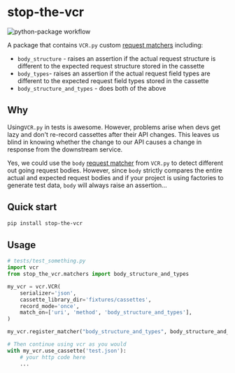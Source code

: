 # stop-the-vcr

![python-package workflow](https://github.com/corno93/stop-the-vcr/actions/workflows/python-package.yml/badge.svg)


A package that contains `VCR.py` custom [request matchers](https://vcrpy.readthedocs.io/en/latest/advanced.html#register-your-own-request-matcher) including:

- `body_structure` - raises an assertion if the actual request structure is different to the expected request structure stored in the cassette
- `body_types`- raises an assertion if the actual request field types are different to the expected request field types stored in the cassette
- `body_structure_and_types` - does both of the above

## Why
Using`VCR.py` in tests is awesome. However, problems arise when devs get lazy and don't
re-record cassettes after their API changes. This leaves us blind in knowing whether
the change to our API causes a change in response from the downstream service.

Yes, we could use the `body` [request matcher](https://vcrpy.readthedocs.io/en/latest/configuration.html#request-matching)
from `VCR.py` to detect different out going request bodies. However, since `body` strictly compares the entire actual and expected
request bodies and if your project is using factories to generate test data, `body` will always raise an assertion...



## Quick start

```bash
pip install stop-the-vcr
````

## Usage

```python
# tests/test_something.py
import vcr
from stop_the_vcr.matchers import body_structure_and_types

my_vcr = vcr.VCR(
    serializer='json',
    cassette_library_dir='fixtures/cassettes',
    record_mode='once',
    match_on=['uri', 'method', 'body_structure_and_types'],
)

my_vcr.register_matcher("body_structure_and_types", body_structure_and_types)

# Then continue using vcr as you would
with my_vcr.use_cassette('test.json'):
    # your http code here
    ...

```
